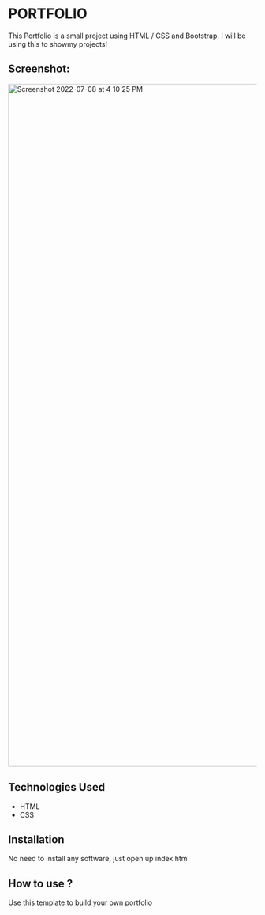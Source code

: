 # PORTFOLIO
This Portfolio is a small project using HTML / CSS and Bootstrap. I will be using this to showmy projects!

## Screenshot:
 <img width="1380" alt="Screenshot 2022-07-08 at 4 10 25 PM" src="https://user-images.githubusercontent.com/108518744/177977247-d59d7be1-a0a4-4748-9341-472da0973d7c.png">

## Technologies Used
* HTML
* CSS
## Installation
No need to install any software, just open up index.html
## How to use ?
Use this template to build your own portfolio

